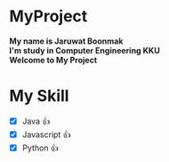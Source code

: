 # MyProject
**My name is Jaruwat Boonmak**<br/>
**I'm study in Computer Engineering KKU**<br/>
**Welcome to My Project**

# My Skill
- [x] Java :+1:
- [x] Javascript :+1:
- [x] Python :+1:
